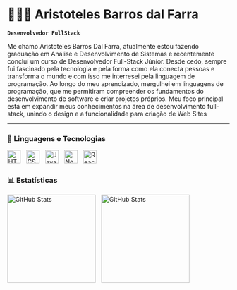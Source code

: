 # 👩🏻‍💻 Aristoteles Barros dal Farra

**`Desenvolvedor FullStack`**

Me chamo Aristoteles Barros Dal Farra, atualmente estou fazendo graduação em Análise e Desenvolvimento de Sistemas e recentemente concluí um curso de Desenvolvedor Full-Stack Júnior. Desde cedo, sempre fui fascinado pela tecnologia e pela forma como ela conecta pessoas e transforma o mundo e com isso me interresei pela linguagem de programação. Ao longo do meu aprendizado, mergulhei em linguagens de programação, que me permitiram compreender os fundamentos do desenvolvimento de software e criar projetos próprios. Meu foco principal está em expandir meus conhecimentos na área de desenvolvimento full-stack, unindo o design e a funcionalidade para criação de  Web Sites
<p align="left">
    
---

### 🤖 Linguagens e Tecnologias

<img 
    align="left" 
    alt="HTML"
    title="HTML" 
    width="30px" 
    style="padding-right: 10px;" 
    src="https://cdn.jsdelivr.net/gh/devicons/devicon@latest/icons/html5/html5-original.svg" 
/>
<img 
    align="left" 
    alt="CSS" 
    title="CSS"
    width="30px" 
    style="padding-right: 10px;" 
    src="https://cdn.jsdelivr.net/gh/devicons/devicon@latest/icons/css3/css3-original.svg" 
/>
<img 
    align="left" 
    alt="JavaScript" 
    title="JavaScript"
    width="30px" 
    style="padding-right: 10px;" 
    src="https://cdn.jsdelivr.net/gh/devicons/devicon@latest/icons/javascript/javascript-original.svg" 
/>


<img 
    align="left" 
    alt="Node.js"
    title="Node.js" 
    width="30px" 
    style="padding-right: 10px;" 
    src="https://cdn.jsdelivr.net/gh/devicons/devicon@latest/icons/nodejs/nodejs-plain-wordmark.svg" 
/>

<img 
    align="left" 
    alt="React"
    title="React" 
    width="30px" 
    style="padding-right: 10px;" 
    src="https://cdn.jsdelivr.net/gh/devicons/devicon@latest/icons/react/react-original-wordmark.svg" 
/>




<br/>
<br/>

### 📊 Estatísticas

<p>
  <img 
    align="left" 
    alt="GitHub Stats" 
    height="200" 
    style="padding-right: 10px;" 
    src="https://github-readme-stats.vercel.app/api?username=aristotelesbarros&show_icons=true&theme=tokyonight&include_all_commits=true&locale=pt-br" 
  />

<img 
      align="left" 
      alt="GitHub Stats" 
      height="200" 
      src="https://github-readme-stats.vercel.app/api/top-langs/?username=aristotelesbarros&theme=tokyonight&layout=compact&custom_title=Tecnologias&langs_count=9" 
  />

</p>
